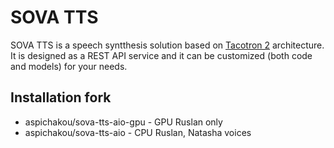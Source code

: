 # SOVA TTS

SOVA TTS is a speech syntthesis solution based on [Tacotron 2](https://arxiv.org/abs/1712.05884) architecture. It is designed as a REST API service and it can be customized (both code and models) for your needs.

## Installation fork

* aspichakou/sova-tts-aio-gpu - GPU Ruslan only 
* aspichakou/sova-tts-aio - CPU Ruslan, Natasha voices


